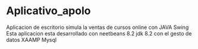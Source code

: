 # Aplicativo_apolo
Aplicacion de escritorio simula la ventas de cursos online con JAVA Swing
Esta aplicacion esta desarrollado con neetbeans 8.2 jdk 8.2 con el gesto de datos XAAMP Mysql

